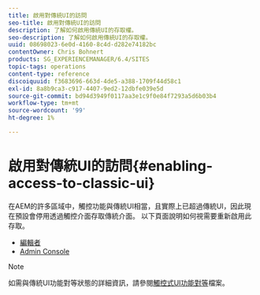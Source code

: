 ```yaml
---
title: 啟用對傳統UI的訪問
seo-title: 啟用對傳統UI的訪問
description: 了解如何啟用傳統UI的存取權。
seo-description: 了解如何啟用傳統UI的存取權。
uuid: 08698023-6e0d-4160-8c4d-d282e74182bc
contentOwner: Chris Bohnert
products: SG_EXPERIENCEMANAGER/6.4/SITES
topic-tags: operations
content-type: reference
discoiquuid: f3683696-663d-4de5-a388-1709f44d58c1
exl-id: 8a8b9ca3-c917-4407-9ed2-12dbfe039e5d
source-git-commit: bd94d3949f0117aa3e1c9f0e84f7293a5d6b03b4
workflow-type: tm+mt
source-wordcount: '99'
ht-degree: 1%

---
```


# 啟用對傳統UI的訪問{#enabling-access-to-classic-ui}

在AEM的許多區域中，觸控功能與傳統UI相當，且實際上已超過傳統UI，因此現在預設會停用透過觸控介面存取傳統介面。 以下頁面說明如何視需要重新啟用此存取。

* [編輯者](/help/sites-administering/enable-classic-ui-editor.md)
* [Admin Console](/help/sites-administering/enable-classic-ui-admin.md)

>[!NOTE]
>
>如需與傳統UI功能對等狀態的詳細資訊，請參閱[觸控式UI功能對等](/help/release-notes/touch-ui-features-status.md)檔案。
